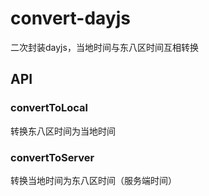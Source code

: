 # convert-dayjs
二次封装dayjs，当地时间与东八区时间互相转换

## API
### convertToLocal 
转换东八区时间为当地时间

### convertToServer
转换当地时间为东八区时间（服务端时间）
